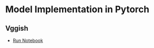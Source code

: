 # Model Implementation in Pytorch

## Vggish

- [Run Notebook](https://colab.research.google.com/drive/19TIrJ1RqQZh-cOsV2IY6RFCsbb3_oxVt?usp=sharing)
